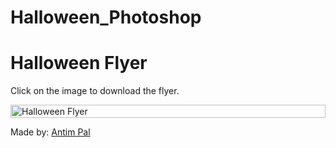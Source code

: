 # Halloween_Photoshop

<!DOCTYPE html>
<html lang="en">
<head>
     <meta charset="UTF-8">
     <meta name="viewport" content="width=device-width, initial-scale=1.0">
     <title>Halloween Flyer</title>
</head>
<body>
     <h1 id="#h1">Halloween Flyer</h1>
     <p>Click on the image to download the flyer.</p>
     <a href="Halloween-Flyer-Party.pdf" download target="_blank">
          <img src="Halloween-Flyer-Party.png" alt="Halloween Flyer" style="height: fit-content; width: 100%;">
     </a>
     <p>Made by: <a href="#h1">Antim Pal</a></p>
</body>
</html>
